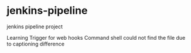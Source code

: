 # jenkins-pipeline
jenkins pipeline project

Learning Trigger for web hooks 
Command shell could not find the file due to captioning difference

